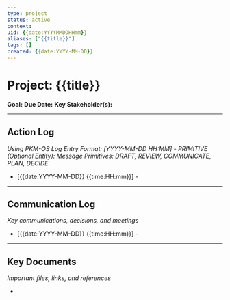 ```yaml
---
type: project
status: active
context: 
uid: {{date:YYYYMMDDHHmm}}
aliases: ["{{title}}"]
tags: []
created: {{date:YYYY-MM-DD}}
---
```


# Project: {{title}}

**Goal:**
**Due Date:**
**Key Stakeholder(s):**

---

## Action Log

_Using PKM-OS Log Entry Format: [YYYY-MM-DD HH:MM] - PRIMITIVE (Optional Entity): Message_
_Primitives: DRAFT, REVIEW, COMMUNICATE, PLAN, DECIDE_

- [{{date:YYYY-MM-DD}} {{time:HH:mm}}] - 

---

## Communication Log

_Key communications, decisions, and meetings_

- [{{date:YYYY-MM-DD}} {{time:HH:mm}}] - 

---

## Key Documents

_Important files, links, and references_

- 